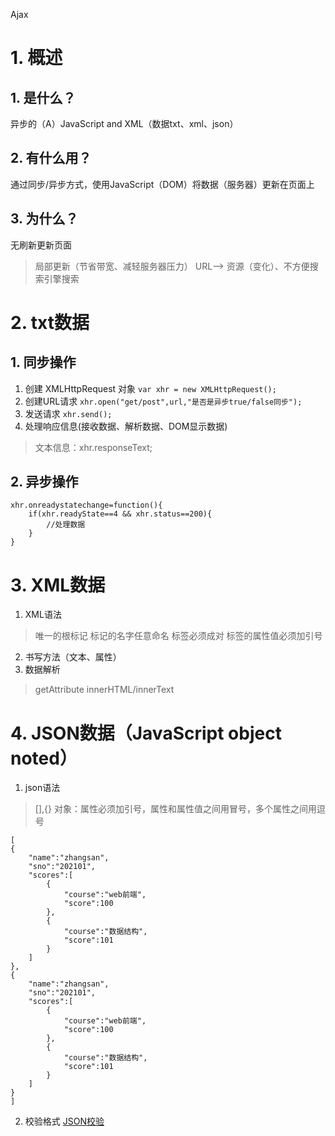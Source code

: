 Ajax
# 1. 概述
## 1. 是什么？
异步的（A）JavaScript and XML（数据txt、xml、json）
## 2. 有什么用？
通过同步/异步方式，使用JavaScript（DOM）将数据（服务器）更新在页面上
## 3. 为什么？
无刷新更新页面
> 局部更新（节省带宽、减轻服务器压力）
> URL--> 资源（变化）、不方便搜索引擎搜索
# 2. txt数据
## 1. 同步操作
1. 创建 XMLHttpRequest 对象
```var xhr = new XMLHttpRequest();```
2. 创建URL请求
```xhr.open("get/post",url,"是否是异步true/false同步");```
3. 发送请求
```xhr.send();```
4. 处理响应信息(接收数据、解析数据、DOM显示数据)
> 文本信息：xhr.responseText;
## 2. 异步操作
```
xhr.onreadystatechange=function(){
	if(xhr.readyState==4 && xhr.status==200){
		//处理数据		
	}
}
```
# 3. XML数据
1. XML语法
> 唯一的根标记
> 标记的名字任意命名
> 标签必须成对
> 标签的属性值必须加引号
2. 书写方法（文本、属性）
3. 数据解析
> getAttribute
> innerHTML/innerText
# 4. JSON数据（JavaScript object noted）
1. json语法
> [],{}
> 对象：属性必须加引号，属性和属性值之间用冒号，多个属性之间用逗号
```
[
{
	"name":"zhangsan",
	"sno":"202101",
	"scores":[
		{
			"course":"web前端",
			"score":100
		},
		{
			"course":"数据结构",
			"score":101
		}
	]
},
{
	"name":"zhangsan",
	"sno":"202101",
	"scores":[
		{
			"course":"web前端",
			"score":100
		},
		{
			"course":"数据结构",
			"score":101
		}
	]
}
]
```
2. 校验格式
[JSON校验](https://www.bejson.com/)